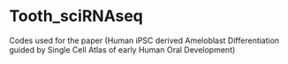 # Tooth_sciRNAseq
Codes used for the paper (Human iPSC derived Ameloblast Differentiation guided by Single Cell Atlas of early Human Oral Development)
